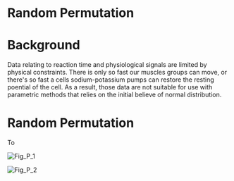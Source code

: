 # Random Permutation 

# Background
Data relating to reaction time and physiological signals are limited by physical constraints.  There is only so fast our muscles groups can move,  or there's so fast a cells sodium-potassium pumps can restore the resting poential of the cell. As a result, those data are not suitable for use with parametric methods that relies on the initial believe of normal distribution.  

# Random Permutation 
To 

![Fig_P_1](https://github.com/user-attachments/assets/d5eb049b-5ec9-4a85-a25c-8d8c20ab9230)

![Fig_P_2](https://github.com/user-attachments/assets/bb11d7e5-4473-464f-90bf-13e5ffee7053)
